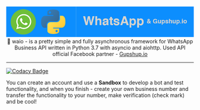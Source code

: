 <p align="center">

<img width="1000" src="https://github.com/dotX12/waio/blob/master/docs/assets/images/readme_footer.png">
 🤖 waio - is a pretty simple and fully asynchronous framework for WhatsApp Business API written in Python 3.7 with asyncio and aiohttp.
Used API official Facebook partner - <a href="https://gupshup.io">Gupshup.io</a>

-----

[![Codacy Badge](https://api.codacy.com/project/badge/Grade/156dbed18daf42438c72f780274601ab)](https://app.codacy.com/gh/dotX12/waio?utm_source=github.com&utm_medium=referral&utm_content=dotX12/waio&utm_campaign=Badge_Grade_Settings)

</p>


You can create an account and use a **Sandbox** to develop a bot
and test functionality, and when you finish - create your own business
number and transfer the functionality to your number,
make verification (check mark) and be cool!
